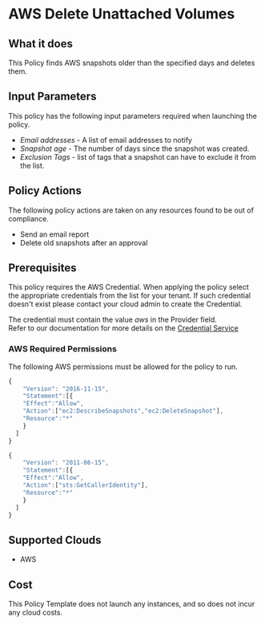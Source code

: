 # AWS Delete Unattached Volumes

## What it does

This Policy finds AWS snapshots older than the specified days and deletes them.

## Input Parameters

This policy has the following input parameters required when launching the policy.

- *Email addresses* - A list of email addresses to notify
- *Snapshot age* - The number of days since the snapshot was created.
- *Exclusion Tags* - list of tags that a snapshot can have to exclude it from the list.

## Policy Actions

The following policy actions are taken on any resources found to be out of compliance.

- Send an email report
- Delete old snapshots after an approval

## Prerequisites

This policy requires the AWS Credential.  When applying the policy select the appropriate credentials
from the list for your tenant.  If such credential doesn't exist please contact your cloud admin to create the Credential.

The credential must contain the value *aws* in the Provider field.  
Refer to our documentation for more details on the [Credential Service](https://docs.rightscale.com/credentials/)

### AWS Required Permissions

The following AWS permissions must be allowed for the policy to run.

```javascript
{
    "Version": "2016-11-15",
    "Statement":[{
    "Effect":"Allow",
    "Action":["ec2:DescribeSnapshots","ec2:DeleteSnapshot"],
    "Resource":"*"
    }
  ]
}
```

```javascript
{
    "Version": "2011-06-15",
    "Statement":[{
    "Effect":"Allow",
    "Action":["sts:GetCallerIdentity"],
    "Resource":"*"
    }
  ]
}
```

## Supported Clouds

- AWS

## Cost

This Policy Template does not launch any instances, and so does not incur any cloud costs.
